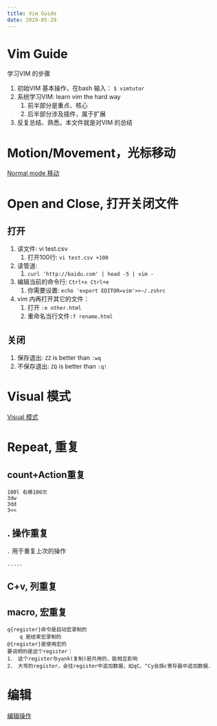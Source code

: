 ```yaml
---
title: Vim Guide
date: 2019-05-29
---
```

# Vim Guide
学习VIM 的步骤
1. 初始VIM 基本操作，在bash 输入： `$ vimtutor`
2. 系统学习VIM: learn vim the hard way
    1. 前半部分是重点、核心
    2. 后半部分涉及插件，属于扩展
3. 反复总结、熟悉。本文件就是对VIM 的总结

# Motion/Movement，光标移动
[Normal mode 移动](/p/vim/vim-motion)

# Open and Close, 打开关闭文件
## 打开
1. 读文件: vi test.csv
    1. 打开100行: `vi test.csv +100`
1. 读管道:
    1. `curl 'http://baidu.com' | head -5 | vim -`
1. 编辑当前的命令行: `Ctrl+x Ctrl+e`
    1. 你需要设置: `echo 'export EDITOR=vim'>>~/.zshrc`
2. vim 内再打开其它的文件：
    1. 打开 `:e other.html`
    1. 重命名当行文件`:f rename.html`

## 关闭
1. 保存退出: `ZZ` is better than `:wq`
1. 不保存退出: `ZQ` is better than `:q!`

# Visual 模式
[Visual 模式](/p/vim/vim-visual)

# Repeat, 重复

## count+Action重复

    100l 右移100次
    3dw
    3dd
    3<<

## . 操作重复
`.` 用于重复上次的操作

    .....

## C+v, 列重复

## macro, 宏重复

	q{register}命令是启动宏录制的
        q 是结束宏录制的
	@{register}是使用宏的
	要说明的是这个register：
	1．　这个register与yank(复制)是共用的，能相互影响
	2．　大写的register，会往register中追加数据，如qC、"Cy会旆c寄存器中追加数据．

# 编辑
[编辑操作](/p/vim/vim-edit)